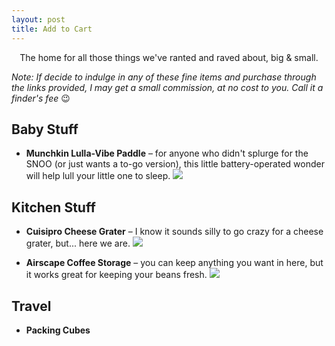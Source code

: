 ```yaml
---
layout: post
title: Add to Cart
---
```

 
<p align="center">
The home for all those things we've ranted and raved about, big & small.
</p>

*Note: If decide to indulge in any of these fine items and purchase through the links provided, I may get a small commission, at no cost to you. Call it a finder's fee* 😉


## Baby Stuff

- **Munchkin Lulla-Vibe Paddle** – for anyone who didn't splurge for the SNOO (or just wants a to-go version), this little battery-operated wonder will help lull your little one to sleep. 
<a target="_blank"  href="https://www.amazon.com/gp/product/B009UPUFCY/ref=as_li_tl?ie=UTF8&camp=1789&creative=9325&creativeASIN=B009UPUFCY&linkCode=as2&tag=vikariousshop-20&linkId=b96c3244a582d67234b956be8a93f33b"><img border="0" src="//ws-na.amazon-adsystem.com/widgets/q?_encoding=UTF8&MarketPlace=US&ASIN=B009UPUFCY&ServiceVersion=20070822&ID=AsinImage&WS=1&Format=_SL160_&tag=vikariousshop-20" ></a>
 

## Kitchen Stuff

- **Cuisipro Cheese Grater** – I know it sounds silly to go crazy for a cheese grater, but... here we are.
<a target="_blank"  href="https://www.amazon.com/gp/product/B003ZHU8M0/ref=as_li_tl?ie=UTF8&camp=1789&creative=9325&creativeASIN=B003ZHU8M0&linkCode=as2&tag=vikariousshop-20&linkId=6c9172f89e5a8f3b83f8abd49b7f5fa9"><img border="0" src="//ws-na.amazon-adsystem.com/widgets/q?_encoding=UTF8&MarketPlace=US&ASIN=B003ZHU8M0&ServiceVersion=20070822&ID=AsinImage&WS=1&Format=_SL160_&tag=vikariousshop-20" ></a>
 
- **Airscape Coffee Storage** – you can keep anything you want in here, but it works great for keeping your beans fresh.
<a target="_blank"  href="https://www.amazon.com/gp/product/B00167XN14/ref=as_li_tl?ie=UTF8&camp=1789&creative=9325&creativeASIN=B00167XN14&linkCode=as2&tag=vikariousshop-20&linkId=4b319454996ced05df68ffb0f6e293eb"><img border="0" src="//ws-na.amazon-adsystem.com/widgets/q?_encoding=UTF8&MarketPlace=US&ASIN=B00167XN14&ServiceVersion=20070822&ID=AsinImage&WS=1&Format=_SL160_&tag=vikariousshop-20" ></a>
 

## Travel

- **Packing Cubes**

